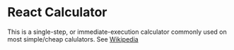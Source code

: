 # React Calculator

This is a single-step, or immediate-execution calculator commonly used on most simple/cheap calulators.
See [Wikipedia](https://en.wikipedia.org/wiki/Calculator_input_methods)